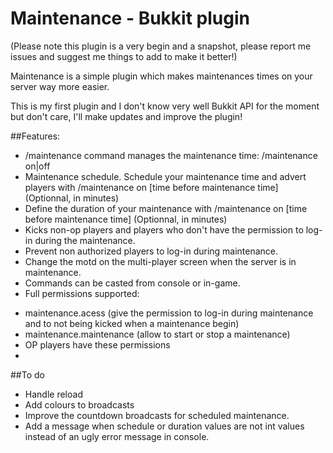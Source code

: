 Maintenance - Bukkit plugin
===========================

(Please note this plugin is a very begin and a snapshot, please report me issues and suggest me things to add to make it better!)

Maintenance is a simple plugin which makes maintenances times on your server way more easier.

This is my first plugin and I don't know very well Bukkit API for the moment but don't care, I'll make updates and improve the plugin!


##Features:

- /maintenance command manages the maintenance time: /maintenance on|off
- Maintenance schedule. Schedule your maintenance time and advert players with /maintenance on [time before maintenance time] (Optionnal, in minutes)
- Define the duration of your maintenance with /maintenance on [time before maintenance time] <duration> (Optionnal, in minutes)
- Kicks non-op players and players who don't have the permission to log-in during the maintenance.
- Prevent non authorized players to log-in during maintenance.
- Change the motd on the multi-player screen when the server is in maintenance.
- Commands can be casted from console or in-game.
- Full permissions supported: 
* maintenance.acess (give the permission to log-in during maintenance and to not being kicked when a maintenance begin)
* maintenance.maintenance (allow to start or stop a maintenance)
* OP players have these permissions 
* 

##To do

- Handle reload
- Add colours to broadcasts
- Improve the countdown broadcasts for scheduled maintenance.
- Add a message when schedule or duration values are not int values instead of an ugly error message in console. 
